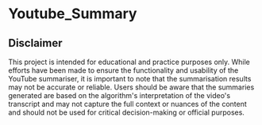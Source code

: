 # Youtube_Summary

## Disclaimer

This project is intended for educational and practice purposes only. While efforts have been made to ensure the functionality and usability of the YouTube summariser, it is important to note that the summarisation results may not be accurate or reliable. Users should be aware that the summaries generated are based on the algorithm's interpretation of the video's transcript and may not capture the full context or nuances of the content and should not be used for critical decision-making or official purposes.
